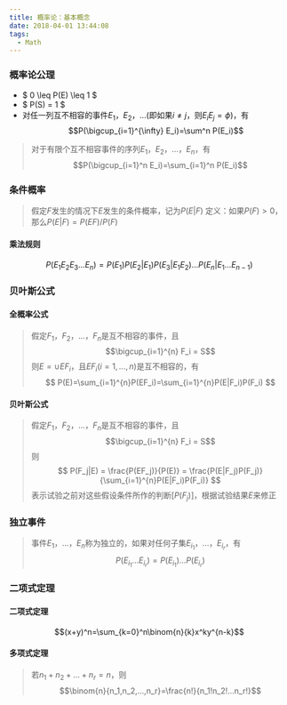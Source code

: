 ```yaml
---
title: 概率论：基本概念
date: 2018-04-01 13:44:08
tags: 
  - Math
---
```

### 概率论公理
- $ 0 \leq P(E) \leq 1 $
- $ P(S) = 1 $
- 对任一列互不相容的事件$E_1$，$E_2$，...(即如果$i \neq j$，则$E_iE_j = \phi$)，有
$$P(\bigcup_{i=1}^{\infty} E_i)=\sum^n P(E_i)$$
> 对于有限个互不相容事件的序列$E_1$，$E_2$，...，$E_n$，有
> $$P(\bigcup_{i=1}^n E_i)=\sum_{i=1}^n P(E_i)$$

<!--more-->

### 条件概率
> 假定$F$发生的情况下$E$发生的条件概率，记为$P(E|F)$
> 定义：如果$P(F)>0$，那么$P(E|F)=P(EF)/P(F)$

#### 乘法规则
$$P(E_1E_2E_3...E_n) = P(E_1)P(E_2|E_1)P(E_3|E_1E_2)...P(E_n|E_1...E_{n-1})$$

### 贝叶斯公式
#### 全概率公式
> 假定$F_1$，$F_2$，...，$F_n$是互不相容的事件，且
> $$\bigcup_{i=1}^{n} F_i = S$$
> 则$E=\cup {EF_i}$，且$EF_i(i=1,...,n)$是互不相容的，有
> $$ P(E)=\sum_{i=1}^{n}P(EF_i)=\sum_{i=1}^{n}P(E|F_i)P(F_i) $$

#### 贝叶斯公式
> 假定$F_1$，$F_2$，...，$F_n$是互不相容的事件，且
> $$\bigcup_{i=1}^{n} F_i = S$$
> 则
> $$ P(F_j|E) = \frac{P(EF_j)}{P(E)} = \frac{P(E|F_j)P(F_j)}{\sum_{i=1}^{n}P(E|F_i)P(F_i)} $$
> 表示试验之前对这些假设条件所作的判断[$P(F_j)$]，根据试验结果$E$来修正

### 独立事件
> 事件$E_1$，...，$E_n$称为独立的，如果对任何子集$E_{i_1}$，...，$E_{i_r}$，有
> $$P(E_{i_1}...E_{i_r})=P(E_{i_1})...P(E_{i_r})$$

### 二项式定理
#### 二项式定理
$$(x+y)^n=\sum_{k=0}^n\binom{n}{k}x^ky^{n-k}$$
#### 多项式定理
> 若$n_1+n_2+...+n_r=n$，则
> $$\binom{n}{n_1,n_2,...,n_r}=\frac{n!}{n_1!n_2!...n_r!}$$
